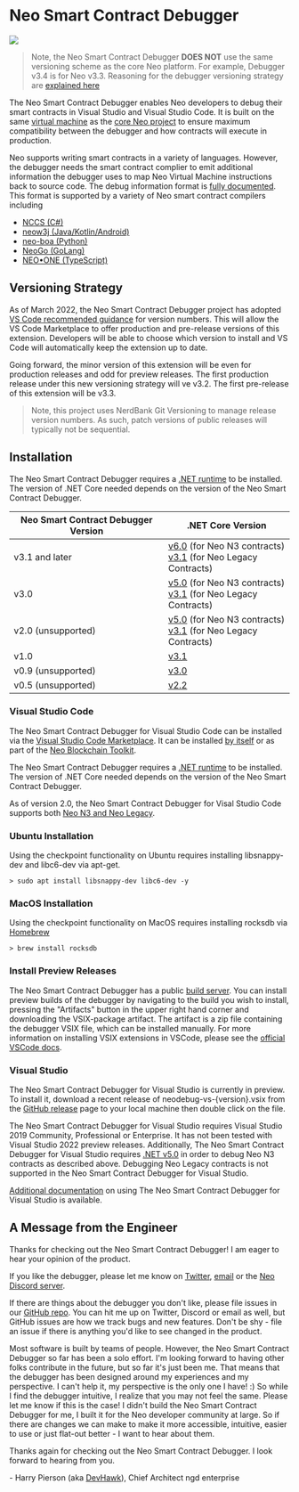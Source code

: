 # Neo Smart Contract Debugger

[![](https://github.com/neo-project/neo-debugger/actions/workflows/build-vscode.yml/badge.svg)](https://github.com/neo-project/neo-debugger/actions)

> Note, the Neo Smart Contract Debugger **DOES NOT** use the same versioning scheme as the core Neo platform.
> For example, Debugger v3.4 is for Neo v3.3. Reasoning for the debugger versioning strategy are
> [explained here](https://github.com/neo-project/neo-debugger#versioning-strategy)

The Neo Smart Contract Debugger enables Neo developers to debug their smart contracts
in Visual Studio and Visual Studio Code. It is built on the same [virtual machine](https://github.com/neo-project/neo-vm)
as the [core Neo project](https://github.com/neo-project/neo) to ensure maximum compatibility
between the debugger and how contracts will execute in production.

Neo supports writing smart contracts in a variety of languages. However, the
debugger needs the smart contract complier to emit additional information the
debugger uses to map Neo Virtual Machine instructions back to source code.
The debug information format is [fully documented](https://github.com/ngdseattle/design-notes/blob/master/NDX-DN11%20-%20NEO%20Debug%20Info%20Specification.md#v10-format).
This format is supported by a variety of Neo smart contract compilers including 

* [NCCS (C#)](https://github.com/neo-project/neo-devpack-dotnet)
* [neow3j (Java/Kotlin/Android)](https://neow3j.io)
* [neo-boa (Python)](https://github.com/CityOfZion/neo-boa)
* [NeoGo (GoLang)](https://github.com/nspcc-dev/neo-go)
* [NEO•ONE (TypeScript)](https://neo-one.io)

## Versioning Strategy

As of March 2022, the Neo Smart Contract Debugger project has adopted 
[VS Code recommended guidance](https://code.visualstudio.com/api/working-with-extensions/publishing-extension#prerelease-extensions)
for version numbers. This will allow the VS Code Marketplace to offer production and pre-release
versions of this extension. Developers will be able to choose which version to install and VS Code
will automatically keep the extension up to date.

Going forward, the minor version of this extension will be even for production releases and odd
for preview releases. The first production release under this new versioning strategy will ve
v3.2. The first pre-release of this extension will be v3.3.

> Note, this project uses NerdBank Git Versioning to manage release version numbers.
> As such, patch versions of public releases will typically not be sequential. 

## Installation

The Neo Smart Contract Debugger requires a [.NET runtime](https://dotnet.microsoft.com/download/dotnet)
to be installed. The version of .NET Core needed depends on the version of the Neo
Smart Contract Debugger.

|Neo Smart Contract Debugger Version|.NET Core Version|
|-----------------------------------|-----------------|
| v3.1 and later | [v6.0](https://dotnet.microsoft.com/download/dotnet/6.0) (for Neo N3 contracts) <br /> [v3.1](https://dotnet.microsoft.com/download/dotnet-core/3.1) (for Neo Legacy Contracts) |
| v3.0 | [v5.0](https://dotnet.microsoft.com/download/dotnet/5.0) (for Neo N3 contracts) <br /> [v3.1](https://dotnet.microsoft.com/download/dotnet-core/3.1) (for Neo Legacy Contracts) |
| v2.0 (unsupported) | [v5.0](https://dotnet.microsoft.com/download/dotnet/5.0) (for Neo N3 contracts) <br /> [v3.1](https://dotnet.microsoft.com/download/dotnet-core/3.1) (for Neo Legacy Contracts) |
| v1.0 | [v3.1](https://dotnet.microsoft.com/download/dotnet/3.1) |
| v0.9 (unsupported) | [v3.0](https://dotnet.microsoft.com/download/dotnet/3.0) |
| v0.5 (unsupported) | [v2.2](https://dotnet.microsoft.com/download/dotnet/2.2) |

### Visual Studio Code 

The Neo Smart Contract Debugger for Visual Studio Code can be installed via the
[Visual Studio Code Marketplace](https://marketplace.visualstudio.com/vscode). It can be
installed [by itself](https://marketplace.visualstudio.com/items?itemName=ngd-seattle.neo-contract-debug)
or as part of the [Neo Blockchain Toolkit](https://marketplace.visualstudio.com/items?itemName=ngd-seattle.neo-blockchain-toolkit).

The Neo Smart Contract Debugger requires a [.NET runtime](https://dotnet.microsoft.com/download/dotnet-core)
to be installed. The version of .NET Core needed depends on the version of the Neo
Smart Contract Debugger.

As of version 2.0, the Neo Smart Contract Debugger for Visal Studio Code supports both 
[Neo N3 and Neo Legacy](https://medium.com/neo-smart-economy/introducing-neo-n3-the-next-evolution-of-the-neo-blockchain-b2960c4def6e).

### Ubuntu Installation

Using the checkpoint functionality on Ubuntu requires installing libsnappy-dev and libc6-dev via apt-get.

``` shell
> sudo apt install libsnappy-dev libc6-dev -y
```

### MacOS Installation

Using the checkpoint functionality on MacOS requires installing rocksdb via [Homebrew](https://brew.sh/)

``` shell
> brew install rocksdb
```

### Install Preview Releases

The Neo Smart Contract Debugger has a public [build server](https://dev.azure.com/ngdenterprise/Build/_build?definitionId=4&_a=summary).
You can install preview builds of the debugger by navigating to the build you wish to install,
pressing the "Artifacts" button in the upper right hand corner and downloading the VSIX-package
artifact. The artifact is a zip file containing the debugger VSIX file, which can be installed
manually. For more information on installing VSIX extensions in VSCode, please see the 
[official VSCode docs](https://code.visualstudio.com/docs/editor/extension-gallery#_install-from-a-vsix).

### Visual Studio

The Neo Smart Contract Debugger for Visual Studio is currently in preview.
To install it, download a recent release of neodebug-vs-{version}.vsix from
the [GitHub release](https://github.com/neo-project/neo-debugger/releases) page
to your local machine then double click on the file. 

The Neo Smart Contract Debugger for Visual Studio requires Visual Studio 2019
Community, Professional or Enterprise. It has not been tested with Visual
Studio 2022 preview releases. Additionally, The Neo Smart Contract Debugger 
for Visual Studio requires [.NET v5.0](https://dotnet.microsoft.com/download/dotnet/5.0)
in order to debug Neo N3 contracts as described above. Debugging Neo Legacy contracts
is not supported in the Neo Smart Contract Debugger for Visual Studio.

[Additional documentation](docs/visual-studio.md) on using The Neo Smart Contract Debugger 
for Visual Studio is available.

## A Message from the Engineer

Thanks for checking out the Neo Smart Contract Debugger!
I am eager to hear your opinion of the product.

If you like the debugger, please let me know on [Twitter](https://twitter.com/devhawk),
[email](mailto:harry@ngdenterprise.com) or the [Neo Discord server](https://discord.gg/G5WEPwC).

If there are things about the debugger you don't like, please file issues in our
[GitHub repo](https://github.com/neo-project/neo-debugger/issues). You can hit me up on
Twitter, Discord or email as well, but GitHub issues are how we track bugs and new
features. Don't be shy - file an issue if there is anything you'd like to see changed
in the product.

Most software is built by teams of people. However, the Neo Smart Contract Debugger
so far has been a solo effort. I'm looking forward to having other folks contribute
in the future, but so far it's just been me. That means that the debugger has been
designed around my experiences and my perspective. I can't help it, my perspective
is the only one I have! :) So while I find the debugger intuitive, I realize that
you may not feel the same. Please let me know if this is the case! I didn't build
the Neo Smart Contract Debugger for me, I built it for the Neo developer community
at large. So if there are changes we can make to make it more accessible, intuitive,
easier to use or just flat-out better - I want to hear about them.

Thanks again for checking out the Neo Smart Contract Debugger. I look forward to
hearing from you.

\- Harry Pierson (aka [DevHawk](http://devhawk.net)), Chief Architect ngd enterprise
